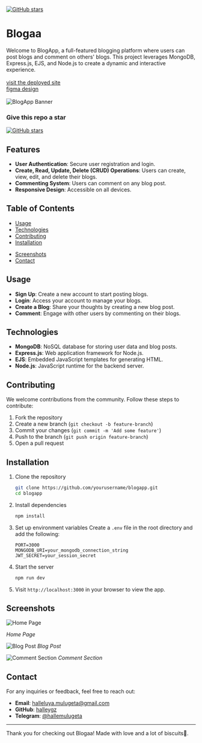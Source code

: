 [![GitHub stars](https://img.shields.io/github/stars/halleygz/Directed-project.svg?style=social&label=Star&maxAge=2592000)](https://github.com/halleygz/Directed-project/stargazers)
# Blogaa

Welcome to BlogApp, a full-featured blogging platform where users can post blogs and comment on others' blogs. This project leverages MongoDB, Express.js, EJS, and Node.js to create a dynamic and interactive experience.
<br>
<br>
[visit the deployed site](https://directed-project.onrender.com/)
<br>
[figma design](https://www.figma.com/design/nFffI6tEyow3fLXBbNt2je/blog-app-projects?node-id=0-1&t=Bbvka76ZLFuVRwQU-1)
<br>
<br>
![BlogApp Banner](https://github.com/halleygz/Directed-project/assets/98106633/0a7623c9-0cea-46ba-bd29-6d1927bc04d3)


### Give this repo a star
[![GitHub stars](https://img.shields.io/github/stars/halleygz/Directed-project.svg?style=social&label=Star&maxAge=2592000)](https://github.com/halleygz/Directed-project/stargazers)


## Features

- **User Authentication**: Secure user registration and login.
- **Create, Read, Update, Delete (CRUD) Operations**: Users can create, view, edit, and delete their blogs.
- **Commenting System**: Users can comment on any blog post.
- **Responsive Design**: Accessible on all devices.

## Table of Contents

- [Usage](#usage)
- [Technologies](#technologies)
- [Contributing](#contributing)
- [Installation](#installation)
<!-- - [License](#license) -->
- [Screenshots](#screenshots)
- [Contact](#contact)


## Usage

- **Sign Up**: Create a new account to start posting blogs.
- **Login**: Access your account to manage your blogs.
- **Create a Blog**: Share your thoughts by creating a new blog post.
- **Comment**: Engage with other users by commenting on their blogs.

## Technologies

- **MongoDB**: NoSQL database for storing user data and blog posts.
- **Express.js**: Web application framework for Node.js.
- **EJS**: Embedded JavaScript templates for generating HTML.
- **Node.js**: JavaScript runtime for the backend server.

## Contributing

We welcome contributions from the community. Follow these steps to contribute:

1. Fork the repository
2. Create a new branch (`git checkout -b feature-branch`)
3. Commit your changes (`git commit -m 'Add some feature'`)
4. Push to the branch (`git push origin feature-branch`)
5. Open a pull request

## Installation

1. Clone the repository
    ```bash
    git clone https://github.com/yourusername/blogapp.git
    cd blogapp
    ```

2. Install dependencies
    ```bash
    npm install
    ```

3. Set up environment variables
    Create a `.env` file in the root directory and add the following:
    ```plaintext
    PORT=3000
    MONGODB_URI=your_mongodb_connection_string
    JWT_SECRET=your_session_secret
    ```

4. Start the server
    ```bash
    npm run dev
    ```

5. Visit `http://localhost:3000` in your browser to view the app.

<!-- ## License

This project is licensed under the MIT License. See the [LICENSE](LICENSE) file for details. -->

## Screenshots

![Home Page](https://github.com/halleygz/Directed-project/assets/98106633/3357b63b-78d0-482e-99a7-3eec9aa07172)

*Home Page*

![Blog Post](https://github.com/halleygz/Directed-project/assets/98106633/bd76d29e-87cb-418c-9f28-06a783ffca1c)
*Blog Post*


![Comment Section](https://github.com/halleygz/Directed-project/assets/98106633/36a28da3-e893-4dfc-bf63-9b457799821c)
*Comment Section*


## Contact

For any inquiries or feedback, feel free to reach out:

- **Email**: halleluya.mulugeta@gmail.com
- **GitHub**: [halleygz](https://github.com/halleygz)
- **Telegram**: [@hallemulugeta](https://t.me/hallemulugeta)

---

Thank you for checking out Blogaa! Made with love and a lot of biscuits🍪.
